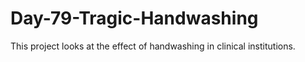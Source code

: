 # Day-79-Tragic-Handwashing
 This project looks at the effect of handwashing in clinical institutions.
